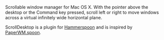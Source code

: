 Scrollable window manager for Mac OS X.  With the pointer above the
desktop or the Command key pressed, scroll left or right to move
windows across a virtual infinitely wide horizontal plane.

ScrollDesktop is a plugin for [Hammerspoon] and is inspired by
[PaperWM.spoon].

[Hammerspoon]: https://www.hammerspoon.org/
[PaperWM.spoon]: https://github.com/mogenson/PaperWM.spoon

